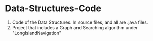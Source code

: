 # Data-Structures-Code
1) Code of the Data Structures. In source files, and all are .java files. 
2) Project that includes a Graph and Searching algorithm under "LongIslandNavigation"
